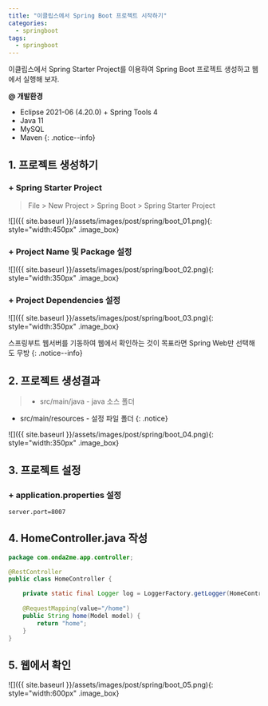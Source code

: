 ```yaml
---
title: "이클립스에서 Spring Boot 프로젝트 시작하기"
categories: 
  - springboot
tags:
  - springboot
---
```


이클립스에서 Spring Starter Project를 이용하여 Spring Boot 프로젝트 생성하고 웹에서 실행해 보자.

**@ 개발환경** 
+ Eclipse 2021-06 (4.20.0) + Spring Tools 4
+ Java 11
+ MySQL
+ Maven
{: .notice--info}

## 1. 프로젝트 생성하기

### + Spring Starter Project 
> File > New Project > Spring Boot > Spring Starter Project    

![]({{ site.baseurl }}/assets/images/post/spring/boot_01.png){: style="width:450px" .image_box}

### + Project Name 및 Package 설정
![]({{ site.baseurl }}/assets/images/post/spring/boot_02.png){: style="width:350px" .image_box}

### + Project Dependencies 설정
![]({{ site.baseurl }}/assets/images/post/spring/boot_03.png){: style="width:350px" .image_box}
  
스프링부트 웹서버를 기동하여 웹에서 확인하는 것이 목표라면 Spring Web만 선택해도 무방
{: .notice--info}


## 2. 프로젝트 생성결과    
> + src/main/java - java 소스 폴더
+ src/main/resources - 설정 파일 폴더
{: .notice}

![]({{ site.baseurl }}/assets/images/post/spring/boot_04.png){: style="width:350px" .image_box}

## 3. 프로젝트 설정
### + application.properties 설정
```
server.port=8007
```

## 4. HomeController.java 작성
```java
package com.onda2me.app.controller;

@RestController
public class HomeController {

	private static final Logger log = LoggerFactory.getLogger(HomeController.class);
    
	@RequestMapping(value="/home")  
	public String home(Model model) { 			
		return "home";
	}			
}
```
## 5. 웹에서 확인    
![]({{ site.baseurl }}/assets/images/post/spring/boot_05.png){: style="width:600px" .image_box}



